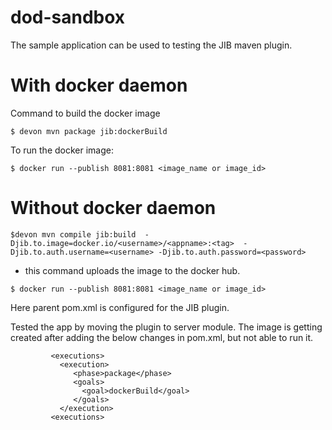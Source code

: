 # dod-sandbox
The sample application can be used to testing the JIB maven plugin.


# With docker daemon

Command to build the docker image
```
$ devon mvn package jib:dockerBuild
```
 To run the docker image: 
 ```
$ docker run --publish 8081:8081 <image_name or image_id>
```
# Without docker daemon
```
$devon mvn compile jib:build  -Djib.to.image=docker.io/<username>/<appname>:<tag>  -Djib.to.auth.username=<username> -Djib.to.auth.password=<password>
   ```
   - this command uploads the image to the docker hub.
```
$ docker run --publish 8081:8081 <image_name or image_id>

```

Here parent pom.xml is configured for the JIB plugin.  
 
 Tested the app by moving the plugin to server module. The image is getting created after adding the below changes in pom.xml, but not able to run it.
 
 ```
          <executions>
            <execution>
               <phase>package</phase>
               <goals>
                 <goal>dockerBuild</goal>
               </goals>
            </execution>
          <executions>
```
